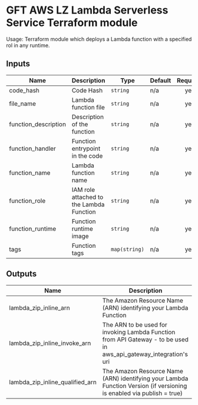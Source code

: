 # GFT AWS LZ Lambda Serverless Service Terraform module

Usage: Terraform module which deploys a Lambda function with a specified rol in any runtime.

## Inputs

| Name | Description | Type | Default | Required |
|------|-------------|------|---------|:-----:|
| code\_hash | Code Hash | `string` | n/a | yes |
| file\_name | Lambda function file | `string` | n/a | yes |
| function\_description | Description of the function | `string` | n/a | yes |
| function\_handler | Function entrypoint in the code | `string` | n/a | yes |
| function\_name | Lambda function name | `string` | n/a | yes |
| function\_role | IAM role attached to the Lambda Function | `string` | n/a | yes |
| function\_runtime | Function runtime image | `string` | n/a | yes |
| tags | Function tags | `map(string)` | n/a | yes |

## Outputs

| Name | Description |
|------|-------------|
| lambda\_zip\_inline\_arn | The Amazon Resource Name (ARN) identifying your Lambda Function |
| lambda\_zip\_inline\_invoke\_arn | The ARN to be used for invoking Lambda Function from API Gateway - to be used in aws\_api\_gateway\_integration's uri |
| lambda\_zip\_inline\_qualified\_arn | The Amazon Resource Name (ARN) identifying your Lambda Function Version (if versioning is enabled via publish = true) |

